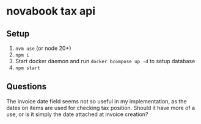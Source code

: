 # novabook tax api

## Setup

1. `nvm use` (or node 20+)
2. `npm i`
3. Start docker daemon and run `docker bcompose up -d` to setup database
4. `npm start`

## Questions

The invoice date field seems not so useful in my implementation, as the dates on items are used for checking tax position. Should it have more of a use, or is it simply the date attached at invoice creation?
